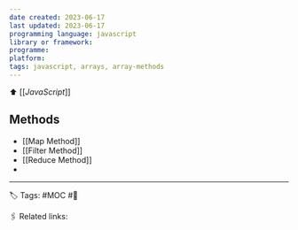 ```yaml
---
date created: 2023-06-17
last updated: 2023-06-17
programming language: javascript
library or framework:
programme:
platform:
tags: javascript, arrays, array-methods
---
```


⬆ [[_JavaScript_]]

## Methods

- [[Map Method]]
- [[Filter Method]]
- [[Reduce Method]]
-

---

🏷 Tags: #MOC #🌱

🖇 Related links:
